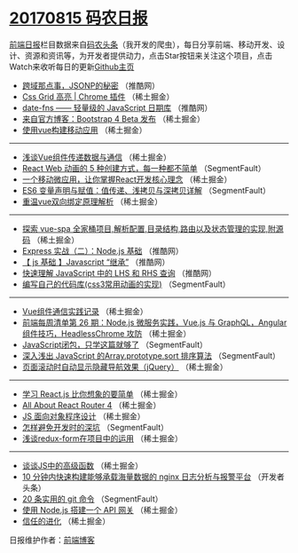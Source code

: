 # [20170815 码农日报](https://toutiao.qdkfweb.cn/date/2017/08/15)

[前端日报](https://qdkfweb.cn/c/news)栏目数据来自[码农头条](https://toutiao.qdkfweb.cn/)（我开发的爬虫），每日分享前端、移动开发、设计、资源和资讯等，为开发者提供动力，点击Star按钮来关注这个项目，点击Watch来收听每日的更新[Github主页](https://github.com/kujian/frontendDaily)
* [跨域那点事，JSONP的秘密](https://toutiao.qdkfweb.cn/47882.html) （推酷网）
* [Css Grid 高亮 | Chrome 插件](https://toutiao.qdkfweb.cn/47914.html) （稀土掘金）
* [date-fns —— 轻量级的 JavaScript 日期库](https://toutiao.qdkfweb.cn/47883.html) （推酷网）
* [来自官方博客：Bootstrap 4 Beta 发布](https://toutiao.qdkfweb.cn/47915.html) （稀土掘金）
* [使用vue构建移动应用](https://toutiao.qdkfweb.cn/47908.html) （稀土掘金）

***
* [浅谈Vue组件传递数据与通信](https://toutiao.qdkfweb.cn/47856.html) （稀土掘金）
* [React Web 动画的 5 种创建方式，每一种都不简单](https://toutiao.qdkfweb.cn/47835.html) （SegmentFault）
* [一个移动微应用，让你掌握React开发核心理念](https://toutiao.qdkfweb.cn/47857.html) （稀土掘金）
* [ES6 变量声明与赋值：值传递、浅拷贝与深拷贝详解](https://toutiao.qdkfweb.cn/47826.html) （SegmentFault）
* [重温vue双向绑定原理解析](https://toutiao.qdkfweb.cn/47858.html) （稀土掘金）

***
* [探索 vue-spa 全家桶项目,解析配置,目录结构,路由以及状态管理的实现,附源码](https://toutiao.qdkfweb.cn/47849.html) （稀土掘金）
* [Express 实战（二）：Node.js 基础](https://toutiao.qdkfweb.cn/47876.html) （推酷网）
* [【 js 基础 】Javascript “继承”](https://toutiao.qdkfweb.cn/47879.html) （推酷网）
* [快速理解 JavaScript 中的 LHS 和 RHS 查询](https://toutiao.qdkfweb.cn/47881.html) （推酷网）
* [编写自己的代码库(css3常用动画的实现)](https://toutiao.qdkfweb.cn/47825.html) （SegmentFault）

***
* [Vue组件通信实践记录](https://toutiao.qdkfweb.cn/47912.html) （稀土掘金）
* [前端每周清单第 26 期：Node.js 微服务实践，Vue.js 与 GraphQL，Angular 组件技巧，HeadlessChrome 攻防](https://toutiao.qdkfweb.cn/47848.html) （稀土掘金）
* [JavaScript闭包，只学这篇就够了](https://toutiao.qdkfweb.cn/47828.html) （SegmentFault）
* [深入浅出 JavaScript 的Array.prototype.sort 排序算法](https://toutiao.qdkfweb.cn/47829.html) （SegmentFault）
* [页面滚动时自动显示隐藏导航效果（jQuery）](https://toutiao.qdkfweb.cn/47916.html) （稀土掘金）

***
* [学习 React.js 比你想象的要简单](https://toutiao.qdkfweb.cn/47852.html) （稀土掘金）
* [All About React Router 4](https://toutiao.qdkfweb.cn/47907.html) （稀土掘金）
* [JS 面向对象程序设计](https://toutiao.qdkfweb.cn/47855.html) （稀土掘金）
* [怎样避免开发时的深坑](https://toutiao.qdkfweb.cn/47834.html) （SegmentFault）
* [浅谈redux-form在项目中的运用](https://toutiao.qdkfweb.cn/47910.html) （稀土掘金）

***
* [谈谈JS中的高级函数](https://toutiao.qdkfweb.cn/47911.html) （稀土掘金）
* [10 分钟内快速构建能够承载海量数据的 nginx 日志分析与报警平台](https://toutiao.qdkfweb.cn/47939.html) （开发者头条）
* [20 条实用的 git 命令](https://toutiao.qdkfweb.cn/47827.html) （SegmentFault）
* [使用 Node.js 搭建一个 API 网关](https://toutiao.qdkfweb.cn/47904.html) （稀土掘金）
* [信任的进化](https://toutiao.qdkfweb.cn/47850.html) （稀土掘金）

日报维护作者：[前端博客](https://qdkfweb.cn/) 